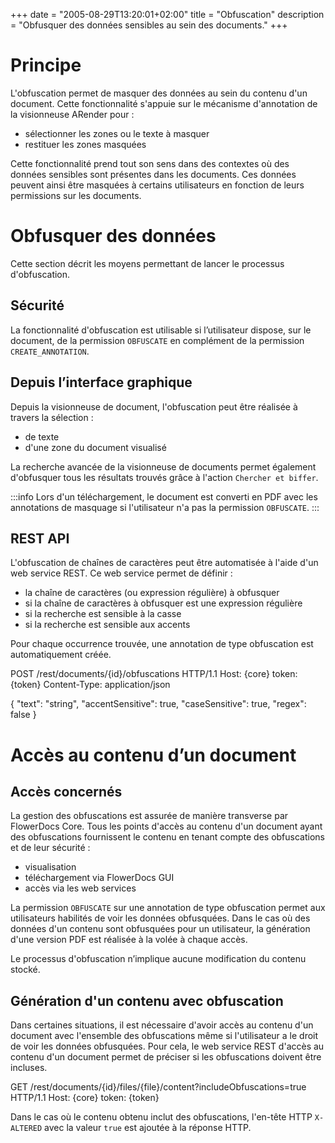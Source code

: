 +++
date = "2005-08-29T13:20:01+02:00"
title = "Obfuscation"
description = "Obfusquer des données sensibles au sein des documents."
+++

# Principe

L'obfuscation permet de masquer des données au sein du contenu d'un document. Cette fonctionnalité s'appuie sur le mécanisme d'annotation de la visionneuse ARender pour : 

* sélectionner les zones ou le texte à masquer
* restituer les zones masquées

Cette fonctionnalité prend tout son sens dans des contextes où des données sensibles sont présentes dans les documents. Ces données peuvent ainsi être masquées à certains utilisateurs en fonction de leurs permissions sur les documents.


# Obfusquer des données

Cette section décrit les moyens permettant de lancer le processus d'obfuscation. 

## Sécurité 

La fonctionnalité d'obfuscation est utilisable si l’utilisateur dispose, sur le document, de la permission `OBFUSCATE` en complément de la permission `CREATE_ANNOTATION`. 

## Depuis l’interface graphique

Depuis la visionneuse de document, l'obfuscation peut être réalisée à travers la sélection : 

* de texte
* d'une zone du document visualisé

La recherche avancée de la visionneuse de documents permet également d'obfusquer tous les résultats trouvés grâce à l'action `Chercher et biffer`.

:::info
Lors d'un téléchargement, le document est converti en PDF avec les annotations de masquage si l'utilisateur n'a pas la permission `OBFUSCATE`.
:::

## REST API

L'obfuscation de chaînes de caractères peut être automatisée à l'aide d'un web service REST. 
Ce web service permet de définir : 

* la chaîne de caractères (ou expression régulière) à obfusquer
* si la chaîne de caractères à obfusquer est une expression régulière
* si la recherche est sensible à la casse
* si la recherche est sensible aux accents

Pour chaque occurrence trouvée, une annotation de type obfuscation est automatiquement créée.

POST <core>/rest/documents/{id}/obfuscations HTTP/1.1
Host: {core}
token: {token}
Content-Type: application/json

{
  "text": "string",
  "accentSensitive": true,
  "caseSensitive": true,
  "regex": false
}

# Accès au contenu d’un document

## Accès concernés

La gestion des obfuscations est assurée de manière transverse par FlowerDocs Core. Tous les points d'accès au contenu d'un document ayant des obfuscations fournissent le contenu en tenant compte des obfuscations et de leur sécurité : 

* visualisation
* téléchargement via FlowerDocs GUI
* accès via les web services

La permission `OBFUSCATE` sur une annotation de type obfuscation permet aux utilisateurs habilités de voir les données obfusquées.
Dans le cas où des données d'un contenu sont obfusquées pour un utilisateur, la génération d'une version PDF est réalisée à la volée à chaque accès.

Le processus d'obfuscation n’implique aucune modification du contenu stocké.


## Génération d'un contenu avec obfuscation

Dans certaines situations, il est nécessaire d'avoir accès au contenu d'un document avec l'ensemble des obfuscations même si l'utilisateur a le droit de voir les données obfusquées.
Pour cela, le web service REST d'accès au contenu d'un document permet de préciser si les obfuscations doivent être incluses.

GET <core>/rest/documents/{id}/files/{file}/content?includeObfuscations=true HTTP/1.1
Host: {core}
token: {token}

Dans le cas où le contenu obtenu inclut des obfuscations, l'en-tête HTTP `X-ALTERED` avec la valeur `true` est ajoutée à la réponse HTTP.
